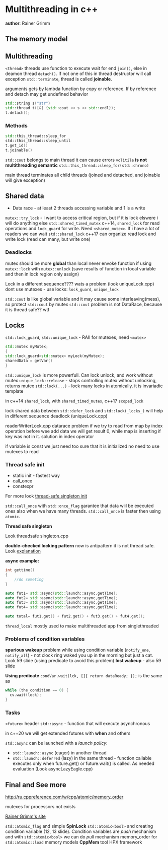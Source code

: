 #  Multithreading in c++

**author**: Rainer Grimm

## The memory model

## Multithreading

`<thread>`
threads use function to execute
wait for end `join()`, else in deamon thread `detach()`. If not one of this in thread destructor will call exception `std::terminate`, thread is called **joinable**.

arguments gets by lambda function by copy or reference. If by reference and detach may get undefined behavior

```cpp
std::string s("str")
std::thread t([&] {std::cout << s << std::endl});
t.detach();
```

### Methods

```cpp
std::this_thread::sleep_for
std::this_thread::sleep_until
t.get_id()
t.joinable()
```

`std::cout` belongs to main thread it can cause errors
`volitile` **is not multithreading semantic**
`std::this_thread::sleep_for(std::chrono)`

main thread terminates all child threads (joined and detached, and joinable will give exception)

## Shared data
- Data race - at least 2 threads accessing variable and 1 is a write

`mutex::try_lock` - i want to access critical region, but if it is lock elswere i will do anything else
`std::shared_timed_mutex` c++14, `shared_lock` for read operations and `lock_guard` for write. Need `<shared_mutex>`. If i have a lot of readers we can wait 
`std::shared_lock` c++17 can organize read lock and write lock (read can many, but write one)

### Deadlocks
mutex should be more **global** than local
never envoke function if using `mutex::lock` with `mutex::unlock` (save results of function in local variable and then in lock region only assign)

Lock in a different sequence???? wats a problem (look uniqueLock.cpp)
dont use mutexes - use locks: `lock_guard`, `unique_lock`

`std::cout` is like global variable and it may cause some  interleaving(mess), so protect `std::cout` by mutex
`std::cout` problem is not DataRace, because it is thread safe?? wtf

## Locks

`std::lock_guard`, `std::unique_lock` - RAII for mutexes, need `<mutex>`

```cpp
std::mutex myMutex;
{
std::lock_guard<std::mutex> myLock(myMutex);
sharedData = getVar()
}
```

`std::unique_lock` is more powerfull. Can lock unlock, and work without mutex
`unique_lock::release` - stops controlling mutex without unlocking, returns mutex
`std::lock(...)` - lock many locks in atomically. it is invariadic template

in c++14 `shared_lock`, with `shared_timed_mutex`,  c++17 `scoped_lock`

lock shared data between `std::defer_lock` and `std::lock(_locks_)` will help in different sequence deadlock (uniqueLock.cpp)

readerWriterLock.cpp datarace problem if we try to read from map by index operation before wee add data we will get result 0, while map is inserting if key was not in it. solution in index operator

if variable is const we just need too sure that it is initialized no need to use mutexes to read

### Thread safe init

 - static init - fastest way
 - call_once
 - constexpr
 
For more look [thread-safe singleton init](http://www.modernescpp.com/index.php/thread-safe-initialization-of-a-singleton)
 
`std::call_once` with `std::once_flag` garantee that data wiil be executed ones also when we have many threads. `std::call_once` is faster then using `atomic`.

**Thread safe singleton**

Look threadsafe singleton.cpp

**double-checked locking pattern** now is antipattern it is not thread safe. Look [explanation](http://modernescpp.com/index.php/thread-safe-initialization-of-data)

**async example:**
```cpp
int gettime()
{
    //do someting
}

auto fut1= std::async(std::launch::async,getTime);
auto fut2= std::async(std::launch::async,getTime);
auto fut3= std::async(std::launch::async,getTime);
auto fut4= std::async(std::launch::async,getTime);

auto total= fut1.get() + fut2.get() + fut3.get() + fut4.get();
```

`thread_local` mostly used to make multithreaded app from singlethreaded

### Problems of condition variables

**spurious wakeup** problem while using condition variable (`notify_one`, `notify_all`) - not clock ring waked you up in the morning but just a cat. Look 59 slide (using predicate to avoid this problem)
**lost wakeup** - also 59 slide

**Using predicate**
`condVar.wait(lck, []{ return dataReady; });` is the same as

```cpp
while (the_condition == 0) {
  cv.wait(lock);
}
```

### Tasks

`<future>` header
`std::async` - function that will execute asynchronous

in c++20 we will get extended futures with **when** and others

`std::async` can be launched with a _launch policy_:
- `std::launch::async` (eager) in another thread
- `std::launch::deferred` (lazy) in the same thread - function callable executes only when future.get() or future.wait() is called. As needed evaluation (Look asyncLazyEagle.cpp)

## Final and See more

http://ru.cppreference.com/w/cpp/atomic/memory_order

mutexes for processors not exists

[Rainer Grimm's site](http://modernescpp.com/)

`std::atomic_flag` and simple **SpinLock**
`std::atomic<bool>` and creating condition variable (12, 13 slide). Condition variables are *push* mechanism and with `std::atomic<bool>` we can do *pull* mechanism
memory_order for `std::atomic::load`
memory models
**CppMem** tool
HPX framework







